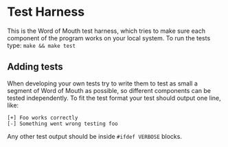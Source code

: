Test Harness
============

This is the Word of Mouth test harness, which tries to make sure each component of the program works on your local system. To run the tests type: `make && make test`

## Adding tests

When developing your own tests try to write them to test as small a segment of Word of Mouth as possible, so different components can be tested independently. To fit the test format your test should output one line, like:

    [+] Foo works correctly
    [-] Something went wrong testing foo

Any other test output should be inside `#ifdef VERBOSE` blocks.
